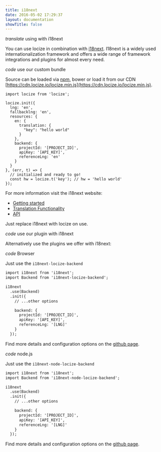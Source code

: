 ```yaml
---
title: i18next
date: 2016-05-02 17:29:37
layout: documentation
showTitle: false
---
```


<p class="headline"><i class="material-icons" translated>translate</i> using with i18next</p>

You can use locize in combination with [i18next](http://i18next.com). I18next is a widely used internationalization framework and offers a wide range of framework integrations and plugins for almost every need.

<p class="headline extra-margin"><i class="material-icons" translated>code</i> use our custom bundle</p>

Source can be loaded via [npm](https://www.npmjs.com/package/locize), bower or load it from our CDN [https://cdn.locize.io/locize.min.js](https://cdn.locize.io/locize.min.js).


```
import locize from 'locize';

locize.init({
  lng: 'en',
  fallbacklng: 'en',
  resources: {
    en: {
      translation: {
        "key": "hello world"
      }
    },
    backend: {
      projectId: '[PROJECT_ID]',
      apiKey: '[API_KEY]',
      referenceLng: 'en'
    }
  }
}, (err, t) => {
  // initialized and ready to go!
  const hw = locize.t('key'); // hw = 'hello world'
});
```

For more information visit the i18next website:

- [Getting started](http://i18next.com/docs/)
- [Translation Functionality](http://i18next.com/translate/)
- [API](http://i18next.com/docs/api/)

Just replace i18next with locize on use.

<p class="headline extra-margin"><i class="material-icons" translated>code</i> use our plugin with i18next</p>

Alternatively use the plugins we offer with i18next:

<p class="headline extra-margin"><i class="material-icons" translated>code</i> Browser</p>

Just use the `i18next-locize-backend`

```html
import i18next from 'i18next';
import Backend from 'i18next-locize-backend';

i18next
  .use(Backend)
  .init({
    // ...other options

    backend: {
      projectId: '[PROJECT_ID]',
      apiKey: '[API_KEY]',
      referenceLng: '[LNG]'
    }
  });
```

Find more details and configuration options on the [github page](https://github.com/locize/i18next-locize-backend).

<p class="headline extra-margin"><i class="material-icons" translated>code</i> node.js</p>

Just use the `i18next-node-locize-backend`

```html
import i18next from 'i18next';
import Backend from 'i18next-node-locize-backend';

i18next
  .use(Backend)
  .init({
    // ...other options

    backend: {
      projectId: '[PROJECT_ID]',
      apiKey: '[API_KEY]',
      referenceLng: '[LNG]'
    }
  });
```

Find more details and configuration options on the [github page](https://github.com/locize/i18next-node-locize-backend).

